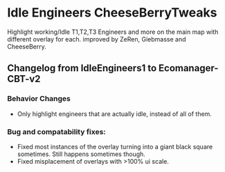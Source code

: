 # Idle Engineers CheeseBerryTweaks

Highlight working/Idle T1,T2,T3 Engineers and more on the main map with different overlay for each.
improved by ZeRen, Giebmasse and  CheeseBerry.

## Changelog from IdleEngineers1  to Ecomanager-CBT-v2

### Behavior Changes
* Only highlight engineers that are actually idle, instead of all of them.

### Bug and compatability fixes:
* Fixed most instances of the overlay turning into a giant black square sometimes. Still happens sometimes though.
* Fixed misplacement of overlays with >100% ui scale.
